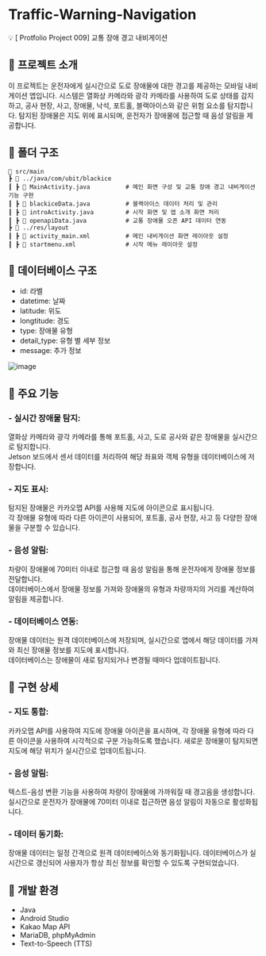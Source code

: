 # Traffic-Warning-Navigation
💡 [ Protfolio Project 009] 교통 장애 경고 내비게이션

## 📌 프로젝트 소개
이 프로젝트는 운전자에게 실시간으로 도로 장애물에 대한 경고를 제공하는 모바일 내비게이션 앱입니다. 시스템은 열화상 카메라와 광각 카메라를 사용하여 도로 상태를 감지하고, 공사 현장, 사고, 장애물, 낙석, 포트홀, 블랙아이스와 같은 위험 요소를 탐지합니다. 탐지된 장애물은 지도 위에 표시되며, 운전자가 장애물에 접근할 때 음성 알림을 제공합니다.  

## 📌 폴더 구조
    📂 src/main
    ┣ 📂 ../java/com/ubit/blackice
    ┃ ┣ 📜 MainActivity.java          # 메인 화면 구성 및 교통 장애 경고 내비게이션 기능 구현
    ┃ ┣ 📜 blackiceData.java          # 블랙아이스 데이터 처리 및 관리
    ┃ ┣ 📜 introActivity.java         # 시작 화면 및 앱 소개 화면 처리
    ┃ ┣ 📜 openapiData.java           # 교통 장애물 오픈 API 데이터 연동
    ┣ 📂 ../res/layout
    ┃ ┣ 📜 activity_main.xml          # 메인 내비게이션 화면 레이아웃 설정
    ┃ ┣ 📜 startmenu.xml              # 시작 메뉴 레이아웃 설정


## 📌 데이터베이스 구조
 - id: 라벨  
 - datetime: 날짜  
 - latitude: 위도  
 - longtitude: 경도  
 - type: 장애물 유형  
 - detail_type: 유형 별 세부 정보  
 - message: 추가 정보  

![image](https://github.com/user-attachments/assets/ecfe7bb8-6fd7-47cf-8140-5473566e4dd5)


## 📌 주요 기능
### - 실시간 장애물 탐지:
열화상 카메라와 광각 카메라를 통해 포트홀, 사고, 도로 공사와 같은 장애물을 실시간으로 탐지합니다.  
Jetson 보드에서 센서 데이터를 처리하여 해당 좌표와 객체 유형을 데이터베이스에 저장합니다.  

### - 지도 표시:
탐지된 장애물은 카카오맵 API를 사용해 지도에 아이콘으로 표시됩니다.  
각 장애물 유형에 따라 다른 아이콘이 사용되어, 포트홀, 공사 현장, 사고 등 다양한 장애물을 구분할 수 있습니다.  

### - 음성 알림:
차량이 장애물에 70미터 이내로 접근할 때 음성 알림을 통해 운전자에게 장애물 정보를 전달합니다.  
데이터베이스에서 장애물 정보를 가져와 장애물의 유형과 차량까지의 거리를 계산하여 알림을 제공합니다.  

### - 데이터베이스 연동:
장애물 데이터는 원격 데이터베이스에 저장되며, 실시간으로 앱에서 해당 데이터를 가져와 최신 장애물 정보를 지도에 표시합니다.  
데이터베이스는 장애물이 새로 탐지되거나 변경될 때마다 업데이트됩니다.  

## 📌 구현 상세
### - 지도 통합:
카카오맵 API를 사용하여 지도에 장애물 아이콘을 표시하며, 각 장애물 유형에 따라 다른 아이콘을 사용하여 시각적으로 구분 가능하도록 했습니다. 새로운 장애물이 탐지되면 지도에 해당 위치가 실시간으로 업데이트됩니다.  

### - 음성 알림:
텍스트-음성 변환 기능을 사용하여 차량이 장애물에 가까워질 때 경고음을 생성합니다. 실시간으로 운전자가 장애물에 70미터 이내로 접근하면 음성 알림이 자동으로 활성화됩니다.  

### - 데이터 동기화:
장애물 데이터는 일정 간격으로 원격 데이터베이스와 동기화됩니다. 데이터베이스가 실시간으로 갱신되어 사용자가 항상 최신 정보를 확인할 수 있도록 구현되었습니다.  

## 📌 개발 환경
- Java
- Android Studio
- Kakao Map API
- MariaDB, phpMyAdmin 
- Text-to-Speech (TTS)

 
